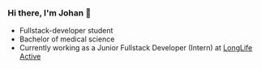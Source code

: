 ### Hi there, I'm Johan 👋
- Fullstack-developer student
- Bachelor of medical science
- Currently working as a Junior Fullstack Developer (Intern) at [LongLife Active](https://lnkd.in/dfwc6a8U)

